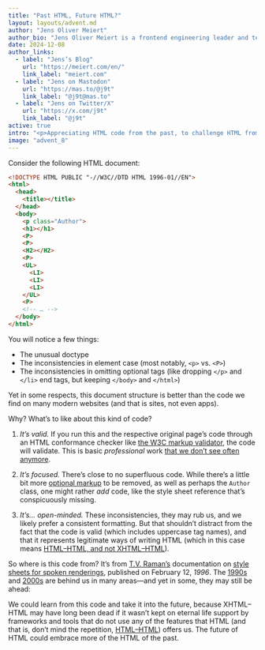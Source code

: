```yaml
---
title: "Past HTML, Future HTML?"
layout: layouts/advent.md
author: "Jens Oliver Meiert"
author_bio: "Jens Oliver Meiert is a frontend engineering leader and tech author/publisher. He specializes in HTML and CSS optimization and maintainability."
date: 2024-12-08
author_links:
  - label: "Jens’s Blog"
    url: "https://meiert.com/en/"
    link_label: "meiert.com"
  - label: "Jens on Mastodon"
    url: "https://mas.to/@j9t"
    link_label: "@j9t@mas.to"
  - label: "Jens on Twitter/X"
    url: "https://x.com/j9t"
    link_label: "@j9t"
active: true
intro: "<p>Appreciating HTML code from the past, to challenge HTML from the present.</p>"
image: "advent_8"
---
```


Consider the following HTML document:

```html
<!DOCTYPE HTML PUBLIC "-//W3C//DTD HTML 1996-01//EN">
<html>
  <head>
    <title></title>
  </head>
  <body>
    <p class="Author">
    <h1></h1>
    <P>
    <P>
    <H2></H2>
    <P>
    <UL>
      <LI>
      <LI>
      <LI>
    </UL>
    <P>
    <!-- … -->
  </body>
</html>
```

You will notice a few things:

* The unusual doctype
* The inconsistencies in element case (most notably, `<p>` vs. `<P>`)
* The inconsistencies in omitting optional tags (like dropping `</p>` and `</li>` end tags, but keeping `</body>` and `</html>`)

Yet in some respects, this document structure is better than the code we find on many modern websites (and that is sites, not even apps).

Why? What’s to like about this kind of code?

1. _It’s valid._ If you run this and the respective original page’s code through an HTML conformance checker like [the W3C markup validator](https://validator.w3.org/), the code will validate. This is basic _professional_ work [that we don’t see often anymore](https://meiert.com/en/blog/html-conformance-2024/).

2. _It’s focused._ There’s close to no superfluous code. While there’s a little bit more [optional markup](https://meiert.com/en/blog/optional-html/) to be removed, as well as perhaps the `Author` class, one might rather _add_ code, like the style sheet reference that’s conspicuously missing.

3. _It’s… open-minded._ These inconsistencies, they may rub us, and we likely prefer a consistent formatting. But that shouldn’t distract from the fact that the code is valid (which includes uppercase tag names), and that it represents legitimate ways of writing HTML (which in this case means [HTML–HTML, and not XHTML–HTML](https://css-tricks.com/write-html-the-html-way-not-the-xhtml-way/)).

So where is this code from? It’s from [T.V. Raman’s](https://en.wikipedia.org/wiki/T._V._Raman) documentation on [style sheets for spoken renderings](https://www.w3.org/Style/CSS/Speech/speech.html), published on February 12, _1996_. The [1990s](https://frontenddogma.com/topics/1990s/) and [2000s](https://frontenddogma.com/topics/2000s/) are behind us in many areas—and yet in some, they may still be ahead:

We could learn from this code and take it into the future, because XHTML–HTML may have long been dead if it wasn’t kept on eternal life support by frameworks and tools that do not use any of the features that HTML (and that is, don’t mind the repetition, [HTML–HTML](https://css-tricks.com/write-html-the-html-way-not-the-xhtml-way/#aa-the-html-way-of-writing-html)) offers us. The future of HTML could embrace more of the HTML of the past.
